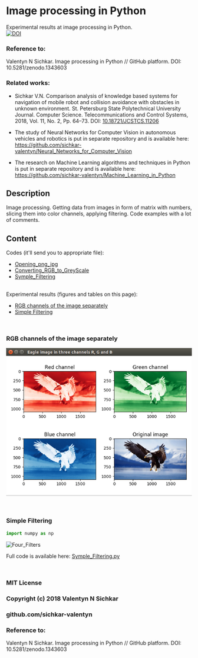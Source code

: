 # Image processing in Python
Experimental results at image processing in Python.
<br/>[![DOI](https://zenodo.org/badge/DOI/10.5281/zenodo.1343603.svg)](https://doi.org/10.5281/zenodo.1343603)

### Reference to:
Valentyn N Sichkar. Image processing in Python // GitHub platform. DOI: 10.5281/zenodo.1343603

### Related works:
* Sichkar V.N. Comparison analysis of knowledge based systems for navigation of mobile robot and collision avoidance with obstacles in unknown environment. St. Petersburg State Polytechnical University Journal. Computer Science. Telecommunications and Control Systems, 2018, Vol. 11, No. 2, Pp. 64–73. DOI: <a href="https://doi.org/10.18721/JCSTCS.11206" target="_blank">10.18721/JCSTCS.11206</a>

* The study of Neural Networks for Computer Vision in autonomous vehicles and robotics is put in separate repository and is available here: https://github.com/sichkar-valentyn/Neural_Networks_for_Computer_Vision

* The research on Machine Learning algorithms and techniques in Python is put in separate repository and is available here: https://github.com/sichkar-valentyn/Machine_Learning_in_Python

## Description
Image processing. Getting data from images in form of matrix with numbers, slicing them into color channels, applying filtering. Code examples with a lot of comments.

## Content
Codes (it'll send you to appropriate file):
* [Opening_png_jpg](https://github.com/sichkar-valentyn/Image_processing_in_Python/tree/master/Codes/Opening_png_jpg.py)
* [Converting_RGB_to_GreyScale](https://github.com/sichkar-valentyn/Image_processing_in_Python/tree/master/Codes/Converting_RGB_to_GreyScale.py)
* [Symple_Filtering](https://github.com/sichkar-valentyn/Image_processing_in_Python/tree/master/Codes/Symple_Filtering.py)

<br/>
Experimental results (figures and tables on this page):

* <a href="#RGB channels of the image separately">RGB channels of the image separately</a>
* <a href="#Simple Filtering">Simple Filtering</a>

<br/>

### <a name="RGB channels of the image separately">RGB channels of the image separately</a>

![RGB_channels](images/RGB_channels.png)

<br/>

### <a name="Simple Filtering">Simple Filtering</a>

```py
import numpy as np

```

![Four_Filters](images/Four_Filters.png)

Full code is available here: [Symple_Filtering.py](https://github.com/sichkar-valentyn/Image_processing_in_Python/tree/master/Codes/Symple_Filtering.py)

<br/>

### MIT License
### Copyright (c) 2018 Valentyn N Sichkar
### github.com/sichkar-valentyn
### Reference to:
Valentyn N Sichkar. Image processing in Python // GitHub platform. DOI: 10.5281/zenodo.1343603
